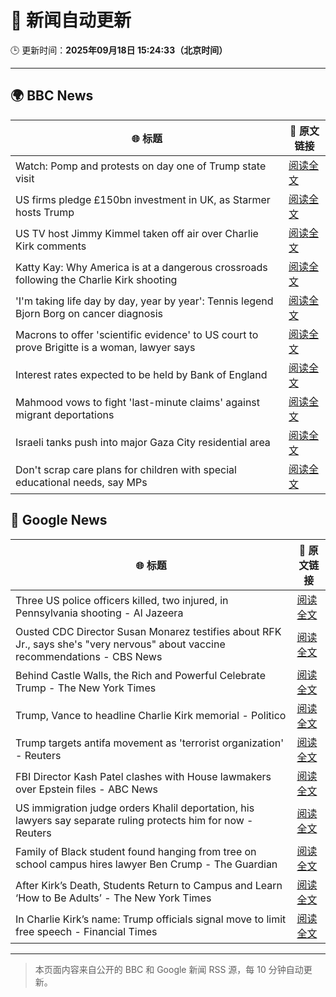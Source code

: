 # 🧠 新闻自动更新

🕒 更新时间：**2025年09月18日 15:24:33（北京时间）**

---

## 🌍 BBC News

| 🌐 标题 | 🔗 原文链接 |
|--------|-------------|
| Watch: Pomp and protests on day one of Trump state visit | [阅读全文](https://www.bbc.com/news/videos/cd07v4g0yy3o?at_medium=RSS&at_campaign=rss) |
| US firms pledge £150bn investment in UK, as Starmer hosts Trump | [阅读全文](https://www.bbc.com/news/articles/cx2nllgl3q7o?at_medium=RSS&at_campaign=rss) |
| US TV host Jimmy Kimmel taken off air over Charlie Kirk comments | [阅读全文](https://www.bbc.com/news/articles/c203n52x1y9o?at_medium=RSS&at_campaign=rss) |
| Katty Kay: Why America is at a dangerous crossroads following the Charlie Kirk shooting | [阅读全文](https://www.bbc.com/news/articles/c78n0e83ye0o?at_medium=RSS&at_campaign=rss) |
| 'I'm taking life day by day, year by year': Tennis legend Bjorn Borg on cancer diagnosis | [阅读全文](https://www.bbc.com/sport/tennis/articles/cz691128dn6o?at_medium=RSS&at_campaign=rss) |
| Macrons to offer 'scientific evidence' to US court to prove Brigitte is a woman, lawyer says | [阅读全文](https://www.bbc.com/news/articles/ckg3llj5nxdo?at_medium=RSS&at_campaign=rss) |
| Interest rates expected to be held by Bank of England | [阅读全文](https://www.bbc.com/news/articles/cge2q7wvyz3o?at_medium=RSS&at_campaign=rss) |
| Mahmood vows to fight 'last-minute claims' against migrant deportations | [阅读全文](https://www.bbc.com/news/articles/cj3yrrnydero?at_medium=RSS&at_campaign=rss) |
| Israeli tanks push into major Gaza City residential area | [阅读全文](https://www.bbc.com/news/articles/c4gv881exj2o?at_medium=RSS&at_campaign=rss) |
| Don't scrap care plans for children with special educational needs, say MPs | [阅读全文](https://www.bbc.com/news/articles/c15kwv30007o?at_medium=RSS&at_campaign=rss) |

## 📰 Google News

| 🌐 标题 | 🔗 原文链接 |
|--------|-------------|
| Three US police officers killed, two injured, in Pennsylvania shooting - Al Jazeera | [阅读全文](https://news.google.com/rss/articles/CBMinAFBVV95cUxPblltR3g1QUJDVF9tQm53Z2hwVkdxNi0xcURfbXFBVG1yUmhxeEVFWGM1ZDFSUnI0c3BnT3E0SzNHUkVrWWdnZTNlVEpkcnpwVUN3VDZlUmJ4TlVBS3Z5am55MzJSWXBTV1didmluMkpya1pKa2paOF9nQVliV1o5MkotRXVxZnFEMi1icWtpLVh5eENHZTBIYWEwZ3nSAaIBQVVfeXFMUEtPZkFOWDhtVU5IWnVpYVA2d0xUcE9pVDR4a1ZHdEZsZllGSl9pTGlWUDRGV0pJVFlwdXNRQURCUEc4RTRGQVNQNEtEUUlDYkNfdDBabDhHV241SU9oUXFoQ1ZsTFMyTDJxNEtNYklhdjhZTVJqY2pacjYwaUIyOFBIbExVb0NHdm9hcFRqVUhJQTFKQ2ZqbENBOExQNHdmdFFR?oc=5) |
| Ousted CDC Director Susan Monarez testifies about RFK Jr., says she's "very nervous" about vaccine recommendations - CBS News | [阅读全文](https://news.google.com/rss/articles/CBMilgFBVV95cUxNS05IVDBObUVBbkNJV1FJQXRqa1l1Tk1fNjd4NnBsUU5wM2hUdXViWHNzTl9qa2RYSUxwNWpaRmRqcVhBNE5oeENKZDVXdzJnRFBwSkY0dHl1Ym92d0h5WlYtQmp1VFNVeThmVFFNQXJEV2VuT3NfMUlYZVFES19TZlNESTMxMklYSHFsa1VFWUpQWVU3ZGfSAZsBQVVfeXFMUDdVUjVKQ256Y1gxc3Z1U05HY0lGdUp5X0dZampHSVJBS2JNdlBhaDl6YXR6ZUlxT2s2X0JpMHA1WWxrcjZ2R1FTMFVxcjJucmUyc3laV3FnakVVZVBsUHNub1RvTGV4ZVc1aFJUdXNDN05FY3pOTmVPVVYzOHNQSGFxS1hZR0RVWF9Oakl2OUgyeEZzMzhHM2laYkE?oc=5) |
| Behind Castle Walls, the Rich and Powerful Celebrate Trump - The New York Times | [阅读全文](https://news.google.com/rss/articles/CBMikgFBVV95cUxNcmZWTXFKNmpyVl9NZzBVbzNwU005LUlLRlJXQm5TS2FrNkhjNjNocFBVSURZNmdzeVliWmZjbmMzXzBvRTVWeHZUWUIzUmRkT2dSbGZ6LXdTNGxTRHozb3pSbFFvU2ZQcmxqZ0FNOGFZTFEtcVpPWFNPRTVCZ0xTcjZpSG5WVXE5dS1WN1FYLWtBZw?oc=5) |
| Trump, Vance to headline Charlie Kirk memorial - Politico | [阅读全文](https://news.google.com/rss/articles/CBMiiwFBVV95cUxOQ3VQRk45bVlrcVpiQkNlWkphUXFrRi11cjR0azcxZ0Y2UmMxek4xa1czOEEwLThVTzh2WjNvanJjektOLVpJR2N2cXRSMWZXakZEX3hXVXVSMk1LSlZUUXpWSGN5ZlZXb3psZktfQUxRZUgxaW51d0ZRU2kyQnZ3NGlJeGxWWDBKLXRB?oc=5) |
| Trump targets antifa movement as 'terrorist organization' - Reuters | [阅读全文](https://news.google.com/rss/articles/CBMingFBVV95cUxQbnJFc3hCQ19lWHVrTDZKUFE3cXVqMnVXeVRrOWpTM0hGeDZBdXNtN0hCbndDWGJ6Z1ZMVzNyZzJINEc3SWI0TXZnM21PTnVCaWZLelF4MHZRbEFzNkNxdkVxMUlySFY2V2g5OFdNYTc4T19HVlpvVHlqZ3ZmZUwzQmN3cU5FdjVhZ2dQaE1BazFSUFMtcjA2RlItcVI5UQ?oc=5) |
| FBI Director Kash Patel clashes with House lawmakers over Epstein files - ABC News | [阅读全文](https://news.google.com/rss/articles/CBMiqAFBVV95cUxNVTdGVEFUb1g3Umx1Zzk2S2V5Y0hwVG84NDYzMjh0WllLb2hNUkYzUnpORk93dTBxUXJrVzRvNGFVMjJ3WFlMdmpnSjFwaXlzT2RMOHB4S1BPTUg3NkNpQU1zcEhPal9NejRkZ09LeHhxRk9ObTJoV3Z6Mmtwa3pxeUY0OHAxaGZZcU1ReGZCWTBsenFsdGotQmtFNEtKMThpUy1IRHB2b0fSAa4BQVVfeXFMT2xyVHNaekxNNWo3WnNTa1dWWFZLdE5JYnF6ZFBaRU9JV2tOeXhUMVVhVUtBT1RTYXpScjlrVnUzZDhSbWVZMk80Z2NQdzlUZmFJNk1tN3k4Wk1BTzRDS2FlVDVRSWFxQUc4NXIybk5PZGZzZmdYNjM3TXZPVU80RUNZRXJBejhvSk9aeDduYm1qaFZrdzBpNlRZaHZQNFZ3TDBlVWJQeXB0Zm50dmF3?oc=5) |
| US immigration judge orders Khalil deportation, his lawyers say separate ruling protects him for now - Reuters | [阅读全文](https://news.google.com/rss/articles/CBMiwAFBVV95cUxPTjE5U1diMFZoWGdUTDRXTHlna19Jc0JVaDJoQnRsbWVZUThuNVI4WUpCZmtlaTdYc3RJYUZpUHE4TlVTaV9PQ21IRXd0NTVPTXdfUjYtbzV0Y1o2WGxHWGJoazJZTnBwdGpnZ3JqbWxEWjViRVJhajZsSFZVeERxbmtGbkJVMlBjbThhVHR0M3I5VXFtTGRUWC1fUDJiRVFNZTIyNmlnNGRZQy1FU3MzdVQzWkFjTEpCNHAtN0pEZFo?oc=5) |
| Family of Black student found hanging from tree on school campus hires lawyer Ben Crump - The Guardian | [阅读全文](https://news.google.com/rss/articles/CBMiogFBVV95cUxORjcxa2FZVFZVVTJqSC0zeXJlc0x6UUFZUFJrbnBzSUNHYndSZWVCN183LWo1RlhtbElrMzh0dU50R0xHdk83WGV1UjlKS3M0VkpTZm1VeElRN2NtZ2xJNmhsaTh4dkFiRTVNb1FrVE1IRnJ0MkdaWUJBY2NMQ2VGZGxILWhZa1d3MjN5YWVlN2xCcVlLSHBwd1RTbGtTbXRuMGc?oc=5) |
| After Kirk’s Death, Students Return to Campus and Learn ‘How to Be Adults’ - The New York Times | [阅读全文](https://news.google.com/rss/articles/CBMie0FVX3lxTE5wWVA4ZVZ5dkw3aHcyQnlHZHlXZDFYOV8xaVRrdXlvMDR3ZzByd1k0RlAxNTh1UHB6dFV3NW1seDNKUnpqenBxUzNYYkFaQUhHU2JIM0xydThoeHE3cWZPQmZsZGE4dTEyU1ljdHhwYURNZ3VabXRMNlNndw?oc=5) |
| In Charlie Kirk’s name: Trump officials signal move to limit free speech - Financial Times | [阅读全文](https://news.google.com/rss/articles/CBMicEFVX3lxTE1LLUNOcmhVSkF3U2M2bHRnY3puQjkydWZEZ19RZ3BXbmtTTHR5NXRUZkZSZHF1ajJTaloxYUw2UDVyWXpmWWVYUTBoLTBtdldWdmQzRGR0ZmljcjVXbXB5cXEzSjR2Z01tZUlLRkFTX2M?oc=5) |

---
> 本页面内容来自公开的 BBC 和 Google 新闻 RSS 源，每 10 分钟自动更新。